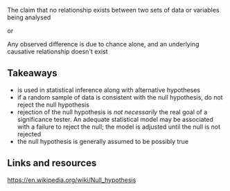 The claim that no relationship exists between two sets of data or variables being analysed

or

Any observed difference is due to chance alone, and an underlying causative relationship doesn't exist

## Takeaways
- is used in statistical inference along with alternative hypotheses
- if a random sample of data is consistent with the null hypothesis, do not reject the null hypothesis
- rejection of the null hypothesis is _not necessarily_ the real goal of a significance tester. An adequate statistical model may be associated with a failure to reject the null; the model is adjusted until the null is not rejected
- the null hypothesis is generally assumed to be possibly true

## Links and resources
https://en.wikipedia.org/wiki/Null_hypothesis